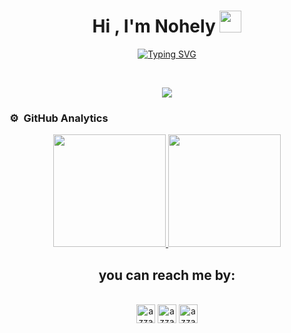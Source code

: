 

<h1 align="center"><b>Hi , I'm Nohely </b><img src="https://media3.giphy.com/media/v1.Y2lkPTc5MGI3NjExcmNqdTM1aHYwY29rMmMxeWl2czE1OHRvejJsbTQxdjRtOW5vMm4xdiZlcD12MV9pbnRlcm5hbF9naWZfYnlfaWQmY3Q9Zw/vL8jVjKkqbVh2qdFj0/giphy.gif" width="35"></h1>
<!--  -->
<p align="center">
  <a href="https://github.com/MirshaNohely/readme-typing-svg"><img src="https://readme-typing-svg.herokuapp.com?font=Fira+Code&pause=1000&color=4886F7&width=441&lines=Computer+Engineer;Full+Stack+Developer;Passionate+about+technology;Passionate+about+security;Creating+digital+solutions;Freelance" alt="Typing SVG" /></a>
</p>

<br>

<p align="center">
  <a href="https://skillicons.dev">
    <img src="https://skillicons.dev/icons?i=git,githubactions,gitlab,firebase,postman,gcp,docker,androidstudio,arduino,atom,azure,eclipse,figma,gcp,gradle,maven,idea,jenkins,mysql,nodejs,matlab,unity,ps,vscode,anaconda" />
  </a>
</p>


### ⚙️ &nbsp;GitHub Analytics

<p align="center">
<a href="https://github.com/MirshaNohely">
  <img height="180em" src="https://github-readme-stats-eight-theta.vercel.app/api?username=MirshaNohely&show_icons=true&theme=algolia&include_all_commits=true&count_private=true"/>
  <img height="180em" src="https://github-readme-stats-eight-theta.vercel.app/api/top-langs/?username=MirshaNohely&layout=compact&langs_count=8&theme=algolia"/>
</a>
</p>


 <h2 align="center">you can reach me by:</h2>
    <p align="center">
      <br/>
      <a href="https://mx.linkedin.com/in/mirsha-nohely-c-792101239?trk=people-guest_people_search-card" target="blank"><img align="center"
         src="https://img.shields.io/badge/linkedin-%231DA1F2.svg?style=for-the-badge&logo=linkedin&logoColor=white"
         alt="azzar" height="30"/></a>
      <a href="https://wa.me/" target="blank"><img align="center"
         src="https://img.shields.io/badge/whatsapp-4B7F1.svg?style=for-the-badge&logo=whatsapp&logoColor=white"
         alt="azzar" height="30"/></a>
      <a href="nohelycortes.san@gmail.com" target="blank"><img align="center"
         src="https://img.shields.io/badge/gmail-EA4335.svg?style=for-the-badge&logo=gmail&logoColor=white"
         alt="azzar" height="30"/></a>
    </p>
